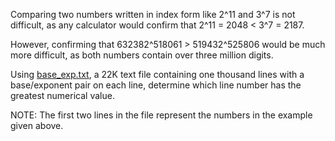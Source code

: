 Comparing two numbers written in index form like 2^11 and 3^7 is not difficult, 
as any calculator would confirm that 2^11 = 2048 < 3^7 = 2187.

However, confirming that 632382^518061 > 519432^525806 would be much more difficult, 
as both numbers contain over three million digits.

Using [base_exp.txt](https://projecteuler.net/project/resources/p099_base_exp.txt), 
a 22K text file containing one thousand lines with a base/exponent pair on each line, 
determine which line number has the greatest numerical value.

NOTE: The first two lines in the file represent the numbers in the example given above.